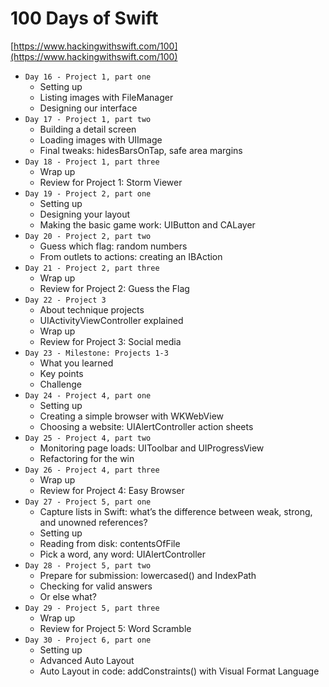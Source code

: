 # 100 Days of Swift

[https://www.hackingwithswift.com/100](https://www.hackingwithswift.com/100)

* `Day 16 - Project 1, part one`
  * Setting up
  * Listing images with FileManager
  * Designing our interface
* `Day 17 - Project 1, part two`
  * Building a detail screen
  * Loading images with UIImage
  * Final tweaks: hidesBarsOnTap, safe area margins
* `Day 18 - Project 1, part three`
  * Wrap up
  * Review for Project 1: Storm Viewer
* `Day 19 - Project 2, part one`
  * Setting up
  * Designing your layout
  * Making the basic game work: UIButton and CALayer
* `Day 20 - Project 2, part two`
  * Guess which flag: random numbers
  * From outlets to actions: creating an IBAction
* `Day 21 - Project 2, part three`
  * Wrap up
  * Review for Project 2: Guess the Flag
* `Day 22 - Project 3`
  * About technique projects
  * UIActivityViewController explained
  * Wrap up
  * Review for Project 3: Social media
* `Day 23 - Milestone: Projects 1-3`
  * What you learned
  * Key points
  * Challenge
* `Day 24 - Project 4, part one`
  * Setting up
  * Creating a simple browser with WKWebView
  * Choosing a website: UIAlertController action sheets
* `Day 25 - Project 4, part two`
  * Monitoring page loads: UIToolbar and UIProgressView
  * Refactoring for the win
* `Day 26 - Project 4, part three`
  * Wrap up
  * Review for Project 4: Easy Browser
* `Day 27 - Project 5, part one`
  * Capture lists in Swift: what’s the difference between weak, strong, and unowned references?
  * Setting up
  * Reading from disk: contentsOfFile
  * Pick a word, any word: UIAlertController
* `Day 28 - Project 5, part two`
  * Prepare for submission: lowercased() and IndexPath
  * Checking for valid answers
  * Or else what?
* `Day 29 - Project 5, part three`
  * Wrap up
  * Review for Project 5: Word Scramble
* `Day 30 - Project 6, part one`
  * Setting up
  * Advanced Auto Layout
  * Auto Layout in code: addConstraints() with Visual Format Language
